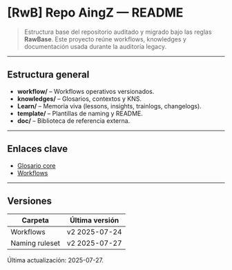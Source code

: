 # [RwB] Repo AingZ — README

> Estructura base del repositorio auditado y migrado bajo las reglas **RawBase**.
> Este proyecto reúne workflows, knowledges y documentación usada durante la auditoría legacy.

---

## Estructura general
- **workflow/** – Workflows operativos versionados.
- **knowledges/** – Glosarios, contextos y KNS.
- **Learn/** – Memoria viva (lessons, insights, trainlogs, changelogs).
- **template/** – Plantillas de naming y README.
- **doc/** – Biblioteca de referencia externa.

---

## Enlaces clave
- [Glosario core](knowledges/glossary/rw_b_glosario_code_v_0_core.md)
- [Workflows](workflow/)

---

## Versiones
| Carpeta | Última versión |
| ------- | -------------- |
| Workflows | v2 2025-07-24 |
| Naming ruleset | v2 2025-07-27 |

Última actualización: 2025-07-27.
